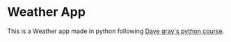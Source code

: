 # Weather App

This is a Weather app made in python following [Dave gray's python course](https://youtu.be/H2EJuAcrZYU?si=3USXQc-AyM22Ycce).